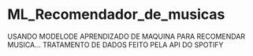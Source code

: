 # ML_Recomendador_de_musicas
USANDO MODELODE APRENDIZADO DE MAQUINA PARA RECOMENDAR MUSICA... TRATAMENTO DE DADOS FEITO PELA API DO SPOTIFY
